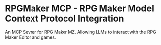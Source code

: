 # RPGMaker MCP - RPG Maker Model Context Protocol Integration
An MCP Sevrer for RPG Maker MZ. Allowing LLMs to interact with the RPG Maker Editor and games.